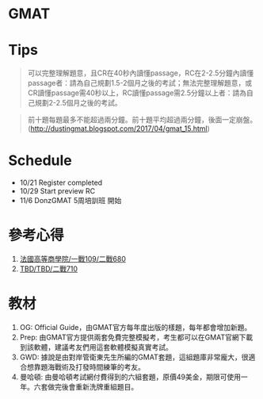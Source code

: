 # GMAT

# Tips

> 可以完整理解題意，且CR在40秒內讀懂passage，RC在2-2.5分鐘內讀懂passage者：請為自己規劃1.5-2個月之後的考試；無法完整理解題意，或CR讀懂passage需40秒以上，RC讀懂passage需2.5分鐘以上者：請為自己規劃2-2.5個月之後的考試。

> 前十題每題最多不能超過兩分鐘。前十題平均超過兩分鐘，後面一定崩盤。(http://dustingmat.blogspot.com/2017/04/gmat_15.html)

# Schedule
- 10/21 Register completed   
- 10/29 Start preview RC   
- 11/6  DonzGMAT 5周培訓班 開始   

# 參考心得
1. [法國高等商學院/一戰109/二戰680](https://tingtinghsiao.pixnet.net/blog/post/184860135)   
2. [TBD/TBD/二戰710](https://tzuyian.pixnet.net/blog/post/401295419-%EF%BC%A7%EF%BC%AD%EF%BC%A1%EF%BC%B4%E8%87%AA%E4%BF%AE%E5%BF%83%E5%BE%97%EF%BC%88%E7%B8%BD%EF%BC%97%EF%BC%91%EF%BC%90%EF%BC%B6%EF%BC%93%EF%BC%94%EF%BC%8F%EF%BC%B1%EF%BC%95%EF%BC%91)

# 教材
1. OG: Official Guide，由GMAT官方每年度出版的樣題，每年都會增加新題。   
2. Prep: 由GMAT官方提供兩套免費完整模擬考，考生都可以在GMAT官網下載到該軟體，建議考友們用這套軟體模擬真實考試。   
3. GWD: 據說是由對岸管衛東先生所編的GMAT套題，這組題庫非常龐大，很適合想靠題海戰術及打發時間練筆的考友。   
4. 曼哈頓: 由曼哈頓考試網付費得到的六組套題，原價49美金，期限可使用一年。六套做完後會重新洗牌重組題目。
